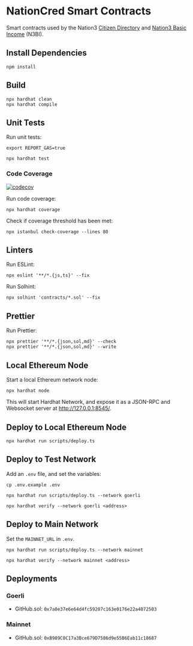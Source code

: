 # NationCred Smart Contracts

Smart contracts used by the Nation3 [Citizen Directory](https://github.com/nation3/citizen-directory) and [Nation3 Basic Income](https://github.com/nation3/n3bi) (N3BI).

## Install Dependencies

```
npm install
```

## Build

```
npx hardhat clean
npx hardhat compile
```

## Unit Tests

Run unit tests:

```
export REPORT_GAS=true
```

```
npx hardhat test
```

### Code Coverage

[![codecov](https://codecov.io/gh/nation3/nationcred-contracts/branch/main/graph/badge.svg)](https://codecov.io/gh/nation3/nationcred-contracts)

Run code coverage:

```
npx hardhat coverage
```

Check if coverage threshold has been met:

```
npx istanbul check-coverage --lines 80
```

## Linters

Run ESLint:

```
npx eslint '**/*.{js,ts}' --fix
```

Run Solhint:

```
npx solhint 'contracts/*.sol' --fix
```

## Prettier

Run Prettier:

```
npx prettier '**/*.{json,sol,md}' --check
npx prettier '**/*.{json,sol,md}' --write
```

## Local Ethereum Node

Start a local Ethereum network node:

```
npx hardhat node
```

This will start Hardhat Network, and expose it as a JSON-RPC and Websocket server at http://127.0.0.1:8545/.

## Deploy to Local Ethereum Node

```
npx hardhat run scripts/deploy.ts
```

## Deploy to Test Network

Add an `.env` file, and set the variables:

```
cp .env.example .env
```

```
npx hardhat run scripts/deploy.ts --network goerli
```

```
npx hardhat verify --network goerli <address>
```

## Deploy to Main Network

Set the `MAINNET_URL` in `.env`.

```
npx hardhat run scripts/deploy.ts --network mainnet
```

```
npx hardhat verify --network mainnet <address>
```

## Deployments

### Goerli

- GitHub.sol: `0x7a0e37e6e64d4fc59207c163e0176e22a4072503`

### Mainnet

- GitHub.sol: `0xB989C0C17a3Bce679D7586d9e55B6Eab11c18687`
